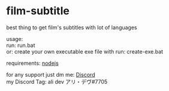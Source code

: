 # film-subtitle

best thing to get film's subtitles with lot of languages

usage: <br />
run: run.bat <br />
or: create your own executable exe file with run: create-exe.bat <br />

requirements: [nodejs](http://nodejs.org)<br />

for any support just dm me: [Discord](https://discord.com/channels/@me/600031207782350858) <br />
my Discord Tag: ali dev アリ・デヴ#7705
